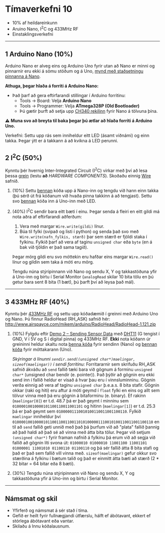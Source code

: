 # Tímaverkefni 10

- 10% af heildareinkunn
- Aruino Nano, I<sup>2</sup>C og 433MHz RF
- Einstaklingsverkefni

---

## 1 Arduino Nano (10%)
Arduino Nano er alveg eins og Arduino Uno fyrir utan að Nano er minni og pinnarnir eru ekki á sömu stöðum og á Uno, [mynd með staðsetningu pinnanna á Nano](https://i2.wp.com/christianto.tjahyadi.com/wp-content/uploads/2014/11/nano.jpg).

**Athuga, þegar hlaða á forriti á Arduino Nano:**
- Það þarf að gera eftirfarandi stillingar í Arduino forritinu:
  - Tools -> Board: Velja **Arduino Nano**
  - Tools -> Programmer: Velja **ATmega328P (Old Bootloader)**
  - Þú gætir þurft að setja upp [CH340 rekilinn](https://sparks.gogo.co.nz/ch340.html) fyrir Nano á tölvuna þína.
  
:warning: **Muna svo að breyta til baka þegar þú ætlar að hlaða forriti á Arduino Uno.**

Verkefni: Settu upp rás sem inniheldur eitt LED (ásamt viðnámi) og einn takka. Þegar ýtt er á takkann á að kvikna á LED perunni.

## 2 I<sup>2</sup>C (50%)
Kynntu þér hvernig Inter-Integrated Circuit (I<sup>2</sup>C) virkar með því að lesa þessa [grein](https://www.circuitbasics.com/how-to-set-up-i2c-communication-for-arduino/) (lestu **að** *HARDWARE COMPONENTS*). Skoðaðu einnig [Wire](https://www.arduino.cc/reference/en/language/functions/communication/wire/) safnið.

1. (10%) Settu [þennan](https://github.com/VESM2VT/arduino/blob/main/kodasynidaemi/i2c_nano.ino) kóða upp á Nano-inn og tengdu við hann einn takka (þú sérð út frá kóðanum við hvaða pinna takkinn á að tengjast). Settu svo [þennan](https://github.com/VESM2VT/arduino/blob/main/kodasynidaemi/i2c_uno.ino) kóða inn á Uno-inn með LED. 
2. (40%) I<sup>2</sup>C sendir bara eitt bæti í einu. Þegar senda á fleiri en eitt gildi má nota aðra af eftirfarandi aðferðum:
   1. Vera með margar `Wire.write(gildi)` línur.
   2. Búa til fylki (svipað og listi í python) og senda það svo með `Wire.write(nafn_fylkis, stærð)` þar sem stærð er fjöldi staka í fylkinu. Fylkið þarf að vera af taginu `unsigned char` eða `byte` (en á bak við tjöldin er það sama tagið).   
    
    Þegar mörg gildi eru svo móttekin eru hafðar eins margar `Wire.read()` línur og gildin sem taka á móti eru mörg.

    Tengdu núna stýripinnann við Nano og sendu X, Y og takkastöðuna yfir á Uno-inn og birtu í Serial Monitor (`analogRead` skilar 10 bita tölu en þú getur bara sent 8 bita (1 bæt), þú þarft því að leysa það mál). 

---

## 3 433MHz RF (40%)
Kynntu þér [433MHz RF](https://lastminuteengineers.com/433mhz-rf-wireless-arduino-tutorial/) og settu upp kóðadæmið í greinni með Arduino Uno og Nano. Þú finnur RadioHead (RH_ASK) safnið hér: http://www.airspayce.com/mikem/arduino/RadioHead/RadioHead-1.121.zip

1. (10%) Fylgdu eftir [Demo 2 – Sending Sensor Data](https://dronebotworkshop.com/433mhz-rf-modules-arduino#Demo_2_8211_Sending_Sensor_Data) með [DHT11](https://lastminuteengineers.com/dht11-module-arduino-tutorial/) (G tengist í GND, V í 5V og S í digital pinna) og 433MHz RF. **Ekki** nota kóðann úr greininni heldur skaltu nota [þenna kóða](https://github.com/VESM2VT/arduino/blob/main/kodasynidaemi/433_dht_nano.ino) fyrir sendinn (Nano) og [þennan kóða](https://github.com/VESM2VT/arduino/blob/main/kodasynidaemi/433_dht_uno.ino) fyrir móttakarann (Uno).

    *Skýringar á línunni `sendir.send((unsigned char*)maelingar, sizeof(maelingar))` í sendi forritinu:* Forritararnir sem skrifuðu RH_ASK safnið ákváðu að `send` fallið tæki bara við gögnum á forminu `unsigned char*` (unsigned char bendir (e. pointer)). Það þýðir að gögnin eru ekki send inn í fallið heldur er vísað á hvar þau eru í vinnsluminninu. Gögnin verða einnig að vera af taginu `unsigned char` þ.e.a.s. 8 bita stafir. Gögnin okkar (raki og hiti) eru aftur á móti geymd í `float` fylki en eins og allt sem tölvur vinna með þá eru gögnin á bitaforminu (e. binary). Ef rakinn (`maelingar[0]`) er t.d. 48.7 þá er það geymt í minninu sem `01000010010000101100110011001101` og hitinn (`maelingar[1]`) er t.d. 25.3 þá er það geymt sem `01000001110010100110011001100110`. Fylkið `maelingar` inniheldur því `0100001001000010110011001100110101000001110010100110011001100110` en til að `send` fallið geti unnið með það þá þurfum við að "plata" fallið þannig að það haldi að það sé að vinna með átta bita tölur. Þegar við setjum `(unsigned char*)` fyrir framan nafnið á fylkinu þá erum við að segja við fallið að gögnin líti svona út: `01000010 01000010 11001100 11001101 01000001 11001010 01100110 01100110` og þá sér fallið átta 8 bita stafi og það er það sem fallið vill vinna með. `sizeof(maelingar)` gefur okkur svo stærðina á fylkinu í bætum talið og það er einmitt átta bæti að stærð (2 * 32 bitar = 64 bitar eða 8 bæti).

2. (30%) Tengdu núna stýripinnann við Nano og sendu X, Y og takkastöðuna yfir á Uno-inn og birtu í Serial Monitor.
---

## Námsmat og skil

- Yfirferð og námsmat á sér stað í tíma.
- Gefið er heilt fyrir fullnægjandi útfærslu, hálft ef ábótavant, ekkert ef stórlega ábótavant eða vantar.
- Skilaðu á Innu kóðalausnum.
